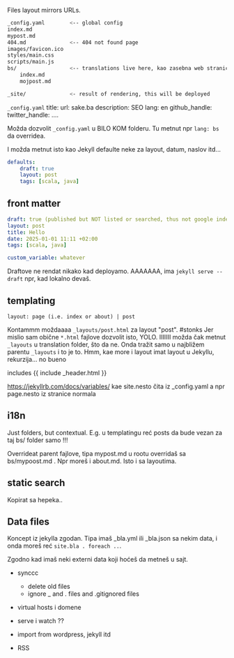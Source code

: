 

Files layout mirrors URLs.

```bash
_config.yaml        <-- global config
index.md
mypost.md
404.md              <-- 404 not found page
images/favicon.ico
styles/main.css
scripts/main.js
bs/                 <-- translations live here, kao zasebna web stranica haman
    index.md
    mojpost.md

_site/              <- result of rendering, this will be deployed
```

`_config.yaml`
title:
url: sake.ba
description: SEO
lang: en
github_handle:
twitter_handle:
....


Možda dozvolit `_config.yaml` u BILO KOM folderu.
Tu metnut npr `lang: bs` da overridea.

I možda metnut isto kao Jekyll defaulte neke za layout, datum, naslov itd...
```yaml
defaults:
    draft: true
    layout: post
    tags: [scala, java]
```


## front matter
```yaml
draft: true (published but NOT listed or searched, thus not google indexed)
layout: post
title: Hello
date: 2025-01-01 11:11 +02:00
tags: [scala, java]

custom_variable: whatever
```

Draftove ne rendat nikako kad deployamo.
AAAAAAA, ima `jekyll serve --draft` npr, kad lokalno devaš.


## templating
    layout: page (i.e. index or about) | post

Kontammm moždaaaa `_layouts/post.html` za layout "post".  #stonks
Jer mislio sam obične `*.html` fajlove dozvolit isto, YOLO.
IIIIIII možda čak metnut `_layouts` u translation folder, što da ne.
Onda tražit samo u najbližem parentu `_layouts` i to je to.
Hmm, kae more i layout imat layout u Jekyllu, rekurzija... no bueno

includes
{{ include _header.html }}


https://jekyllrb.com/docs/variables/
kae site.nesto čita iz _config.yaml
a npr page.nesto iz stranice normala


## i18n

Just folders, but contextual.
E.g. u templatingu reć posts da bude vezan za taj bs/ folder samo !!!

Overrideat parent fajlove, tipa mypost.md u rootu overridaš sa bs/mypoost.md .
Npr moreš i about.md.
Isto i sa layoutima.

## static search

Kopirat sa hepeka..

## Data files
Koncept iz jekylla zgodan.
Tipa imaš _bla.yml ili _bla.json sa nekim data,
i onda moreš reć `site.bla . foreach ..`.

Zgodno kad imaš neki externi data koji hoćeš da metneš u sajt.


- synccc
    - delete old files
    - ignore _ and . files and .gitignored files


- virtual hosts i domene


- serve i watch ??

- import from wordpress, jekyll itd

- RSS




